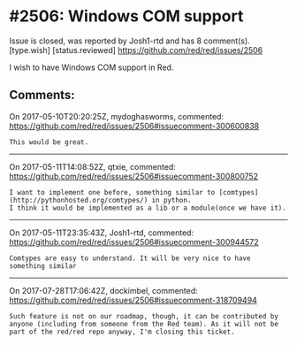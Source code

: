 
#2506: Windows COM support
================================================================================
Issue is closed, was reported by Josh1-rtd and has 8 comment(s).
[type.wish] [status.reviewed]
<https://github.com/red/red/issues/2506>

I wish to have Windows COM support in Red.


Comments:
--------------------------------------------------------------------------------

On 2017-05-10T20:20:25Z, mydoghasworms, commented:
<https://github.com/red/red/issues/2506#issuecomment-300600838>

    This would be great.

--------------------------------------------------------------------------------

On 2017-05-11T14:08:52Z, qtxie, commented:
<https://github.com/red/red/issues/2506#issuecomment-300800752>

    I want to implement one before, something similar to [comtypes](http://pythonhosted.org/comtypes/) in python.
    I think it would be implemented as a lib or a module(once we have it).

--------------------------------------------------------------------------------

On 2017-05-11T23:35:43Z, Josh1-rtd, commented:
<https://github.com/red/red/issues/2506#issuecomment-300944572>

    Comtypes are easy to understand. It will be very nice to have something similar

--------------------------------------------------------------------------------

On 2017-07-28T17:06:42Z, dockimbel, commented:
<https://github.com/red/red/issues/2506#issuecomment-318709494>

    Such feature is not on our roadmap, though, it can be contributed by anyone (including from someone from the Red team). As it will not be part of the red/red repo anyway, I'm closing this ticket.

